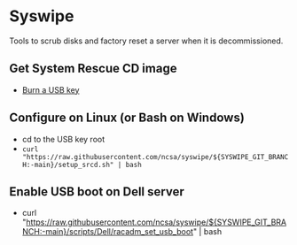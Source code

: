 # Syswipe
Tools to scrub disks and factory reset 
a server when it is decommissioned.


## Get System Rescue CD image
* [Burn a USB key](https://www.system-rescue.org/Installing-SystemRescue-on-a-USB-memory-stick/)

## Configure on Linux (or Bash on Windows)
* cd to the USB key root
* `curl
  "https://raw.githubusercontent.com/ncsa/syswipe/${SYSWIPE_GIT_BRANCH:-main}/setup_srcd.sh"
  | bash`

## Enable USB boot on Dell server
* curl
  "https://raw.githubusercontent.com/ncsa/syswipe/${SYSWIPE_GIT_BRANCH:-main}/scripts/Dell/racadm_set_usb_boot"
  | bash
